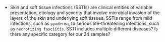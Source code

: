 * Skin and soft tissue infections (SSTIs) are clinical entities of variable presentation, etiology and severity that involve microbial invasion of the layers of the skin and underlying soft tissues. SSTIs range from mild infections, such as `pyoderma`, to serious life-threatening infections, such as `necrotizing fasciitis`. SSTI includes multiple different diseases? Is there any specific category for our 24 samples? 
